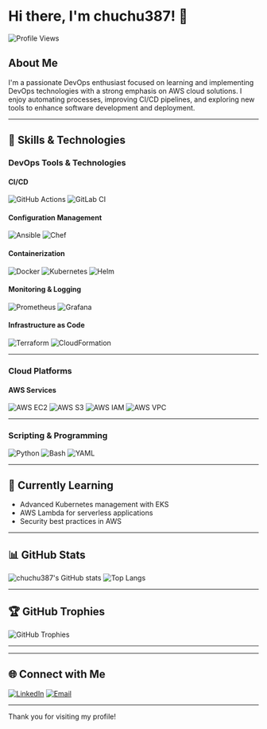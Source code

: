 # Hi there, I'm chuchu387! 👋

![Profile Views](https://komarev.com/ghpvc/?username=chuchu387&style=flat-square&color=blue)

## About Me

I'm a passionate DevOps enthusiast focused on learning and implementing DevOps technologies with a strong emphasis on AWS cloud solutions. I enjoy automating processes, improving CI/CD pipelines, and exploring new tools to enhance software development and deployment.

---

## 🚀 Skills & Technologies

### DevOps Tools & Technologies

#### CI/CD
![GitHub Actions](https://img.shields.io/badge/-GitHub%20Actions-2088FF?style=for-the-badge&logo=github-actions&logoColor=white)
![GitLab CI](https://img.shields.io/badge/-GitLab%20CI-330F63?style=for-the-badge&logo=gitlab)

#### Configuration Management
![Ansible](https://img.shields.io/badge/-Ansible-EE0000?style=for-the-badge&logo=ansible&logoColor=white)
![Chef](https://img.shields.io/badge/-Chef-292D2F?style=for-the-badge&logo=chef&logoColor=white)

#### Containerization
![Docker](https://img.shields.io/badge/-Docker-2496ED?style=for-the-badge&logo=docker&logoColor=white)
![Kubernetes](https://img.shields.io/badge/-Kubernetes-326CE5?style=for-the-badge&logo=kubernetes&logoColor=white)
![Helm](https://img.shields.io/badge/-Helm-0F1689?style=for-the-badge&logo=helm&logoColor=white)

#### Monitoring & Logging
![Prometheus](https://img.shields.io/badge/-Prometheus-E6522C?style=for-the-badge&logo=prometheus&logoColor=white)
![Grafana](https://img.shields.io/badge/-Grafana-F46800?style=for-the-badge&logo=grafana&logoColor=white)

#### Infrastructure as Code
![Terraform](https://img.shields.io/badge/-Terraform-7B42BC?style=for-the-badge&logo=terraform&logoColor=white)
![CloudFormation](https://img.shields.io/badge/-AWS%20CloudFormation-FF9900?style=for-the-badge&logo=amazon-aws&logoColor=white)

---

### Cloud Platforms

#### AWS Services
![AWS EC2](https://img.shields.io/badge/-AWS%20EC2-FF9900?style=for-the-badge&logo=amazon-ec2&logoColor=white)
![AWS S3](https://img.shields.io/badge/-AWS%20S3-569A31?style=for-the-badge&logo=amazon-s3&logoColor=white)
![AWS IAM](https://img.shields.io/badge/-AWS%20IAM-002E5D?style=for-the-badge&logo=amazon-iam&logoColor=white)
![AWS VPC](https://img.shields.io/badge/-AWS%20VPC-FF9900?style=for-the-badge&logo=amazon-vpc&logoColor=white)



---

### Scripting & Programming
![Python](https://img.shields.io/badge/-Python-3776AB?style=for-the-badge&logo=python&logoColor=white)
![Bash](https://img.shields.io/badge/-Bash-4EAA25?style=for-the-badge&logo=gnu-bash&logoColor=white)
![YAML](https://img.shields.io/badge/-YAML-CB171E?style=for-the-badge&logo=yaml&logoColor=white)

---

## 🌱 Currently Learning
- Advanced Kubernetes management with EKS
- AWS Lambda for serverless applications
- Security best practices in AWS

---

## 📊 GitHub Stats

![chuchu387's GitHub stats](https://github-readme-stats.vercel.app/api?username=chuchu387&show_icons=true&theme=radical)
![Top Langs](https://github-readme-stats.vercel.app/api/top-langs/?username=chuchu387&layout=compact&theme=radical)

---

## 🏆 GitHub Trophies

![GitHub Trophies](https://github-profile-trophy.vercel.app/?username=chuchu387&theme=radical&no-frame=true&margin-w=10)

---


---

## 🌐 Connect with Me
[![LinkedIn](https://img.shields.io/badge/LinkedIn-0077B5?style=for-the-badge&logo=linkedin&logoColor=white)](https://www.linkedin.com/in/shubham-sapkota-6782442a1/)
[![Email](https://img.shields.io/badge/Email-D14836?style=for-the-badge&logo=gmail&logoColor=white)](mailto:heyitsmeshubhamofficial69@gmail.com)

---

Thank you for visiting my profile!
